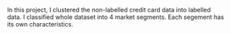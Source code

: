 In this project, I clustered the non-labelled credit card data into labelled data. I classified whole dataset into 4 market segments. Each segement has its own characteristics.
